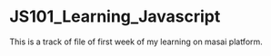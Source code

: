 # JS101_Learning_Javascript
This is a track of file of first week of my learning on masai platform.
